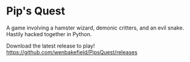 # Pip's Quest

A game involving a hamster wizard, demonic critters, and an evil snake. Hastily hacked together in Python.

Download the latest release to play!
https://github.com/wenbakefield/PipsQuest/releases
